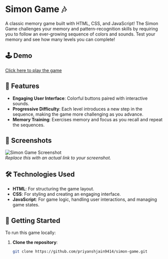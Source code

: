 # Simon Game 🎶

A classic memory game built with HTML, CSS, and JavaScript! The Simon Game challenges your memory and pattern-recognition skills by requiring you to follow an ever-growing sequence of colors and sounds. Test your memory and see how many levels you can complete!

## 🕹️ Demo

[Click here to play the game](https://yourusername.github.io/simon-game)  

## 🎨 Features

- **Engaging User Interface**: Colorful buttons paired with interactive sounds.
- **Progressive Difficulty**: Each level introduces a new step in the sequence, making the game more challenging as you advance.
- **Memory Training**: Exercises memory and focus as you recall and repeat the sequences.

## 📸 Screenshots

![Simon Game Screenshot](link-to-screenshot)  
*Replace this with an actual link to your screenshot.*

## 🛠️ Technologies Used

- **HTML**: For structuring the game layout.
- **CSS**: For styling and creating an engaging interface.
- **JavaScript**: For game logic, handling user interactions, and managing game states.

## 🚀 Getting Started

To run this game locally:

1. **Clone the repository**:
   ```bash
   git clone https://github.com/priyanshjain9414/simon-game.git
